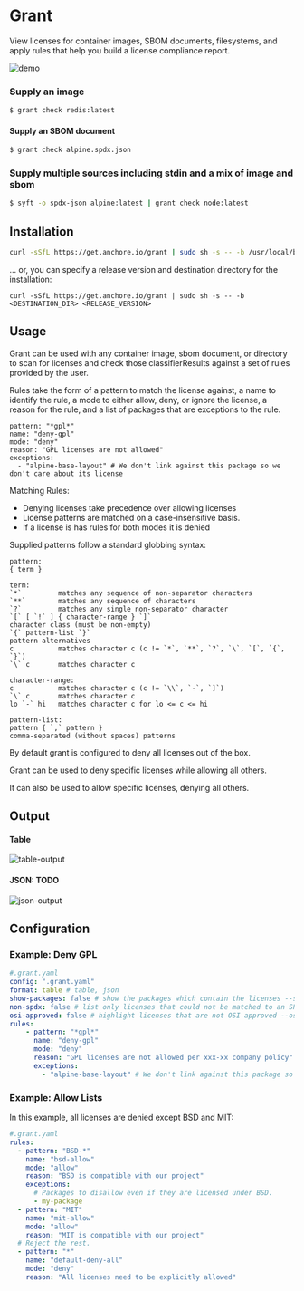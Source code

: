 # Grant

View licenses for container images, SBOM documents, filesystems, and apply rules that help you build a license
compliance report.

![demo](https://github.com/anchore/grant/assets/32073428/981be7c0-582f-4966-a1e9-31e770aba9eb)

### Supply an image
```bash
$ grant check redis:latest
```

#### Supply an SBOM document
```bash
$ grant check alpine.spdx.json
```

### Supply multiple sources including stdin and a mix of image and sbom
```bash
$ syft -o spdx-json alpine:latest | grant check node:latest
```


## Installation
```bash
curl -sSfL https://get.anchore.io/grant | sudo sh -s -- -b /usr/local/bin
```

... or, you can specify a release version and destination directory for the installation:

```
curl -sSfL https://get.anchore.io/grant | sudo sh -s -- -b <DESTINATION_DIR> <RELEASE_VERSION>
```

## Usage

Grant can be used with any container image, sbom document, or directory to scan for licenses and check those classifierResults
against a set of rules provided by the user.

Rules take the form of a pattern to match the license against, a name to identify the rule, a mode to either allow,
deny, or ignore the license,
a reason for the rule, and a list of packages that are exceptions to the rule.
```
pattern: "*gpl*"
name: "deny-gpl"
mode: "deny"
reason: "GPL licenses are not allowed"
exceptions:
  - "alpine-base-layout" # We don't link against this package so we don't care about its license
```

Matching Rules:
- Denying licenses take precedence over allowing licenses
- License patterns are matched on a case-insensitive basis.
- If a license is has rules for both modes it is denied

Supplied patterns follow a standard globbing syntax:
```
pattern:
{ term }

term:
`*`         matches any sequence of non-separator characters
`**`        matches any sequence of characters
`?`         matches any single non-separator character
`[` [ `!` ] { character-range } `]`
character class (must be non-empty)
`{` pattern-list `}`
pattern alternatives
c           matches character c (c != `*`, `**`, `?`, `\`, `[`, `{`, `}`)
`\` c       matches character c

character-range:
c           matches character c (c != `\\`, `-`, `]`)
`\` c       matches character c
lo `-` hi   matches character c for lo <= c <= hi

pattern-list:
pattern { `,` pattern }
comma-separated (without spaces) patterns
```

By default grant is configured to deny all licenses out of the box.

Grant can be used to deny specific licenses while allowing all others.

It can also be used to allow specific licenses, denying all others.

## Output
#### Table
![table-output](https://github.com/anchore/grant/assets/32073428/59a516de-3acd-4f4a-8861-4e90eae09866)

#### JSON: TODO
![json-output](https://github.com/anchore/grant/assets/32073428/c2d89645-e323-4f99-a179-77e5a750ee6a)

## Configuration

### Example: Deny GPL

```yaml
#.grant.yaml
config: ".grant.yaml"
format: table # table, json
show-packages: false # show the packages which contain the licenses --show-packages
non-spdx: false # list only licenses that could not be matched to an SPDX identifier --non-spdx
osi-approved: false # highlight licenses that are not OSI approved --osi-approved
rules: 
    - pattern: "*gpl*"
      name: "deny-gpl"
      mode: "deny"
      reason: "GPL licenses are not allowed per xxx-xx company policy"
      exceptions:
        - "alpine-base-layout" # We don't link against this package so we don't care about its license
```

### Example: Allow Lists

In this example, all licenses are denied except BSD and MIT:

```yaml
#.grant.yaml
rules:
  - pattern: "BSD-*"
    name: "bsd-allow"
    mode: "allow"
    reason: "BSD is compatible with our project"
    exceptions:
      # Packages to disallow even if they are licensed under BSD.
      - my-package
  - pattern: "MIT"
    name: "mit-allow"
    mode: "allow"
    reason: "MIT is compatible with our project"
  # Reject the rest.
  - pattern: "*"
    name: "default-deny-all"
    mode: "deny"
    reason: "All licenses need to be explicitly allowed"
```
